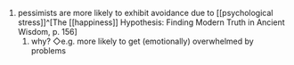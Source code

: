 1. pessimists are more likely to exhibit avoidance due to [[psychological stress]]^[The [[happiness]] Hypothesis: Finding Modern Truth in Ancient Wisdom, p. 156]
	1. why? ◇e.g. more likely to get (emotionally) overwhelmed by problems
